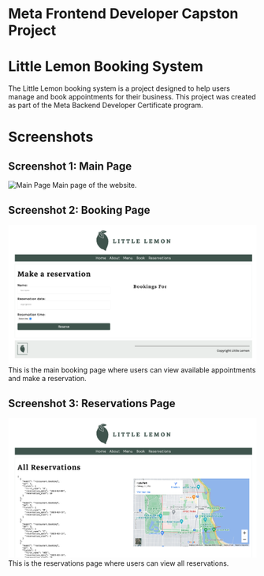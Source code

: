 # Meta Frontend Developer Capston Project

# Little Lemon Booking System
The Little Lemon booking system is a project designed to help users manage and book appointments for their business. This project was created as part of the Meta Backend Developer Certificate program.

# Screenshots
## Screenshot 1: Main Page
![Main Page](img/Screenshot-1.png)
Main page of the website.

## Screenshot 2: Booking Page
![Booking Page](img/Screenshot-3.png)
This is the main booking page where users can view available appointments and make a reservation.

## Screenshot 3: Reservations Page
![Appointment Management](img/Screenshot-2.png)
This is the reservations page where users can view all reservations.








